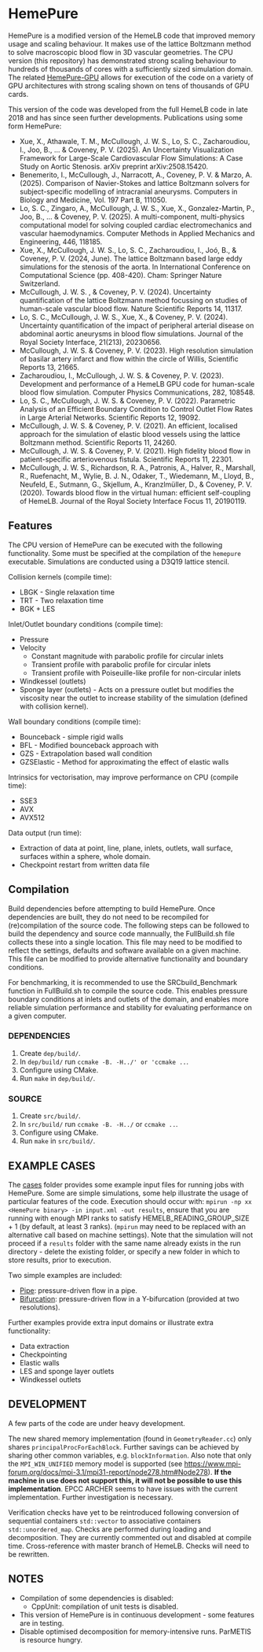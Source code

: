 # HemePure
HemePure is a modified version of the HemeLB code that improved memory usage and scaling behaviour. It makes use of the lattice Boltzmann method to solve macroscopic blood flow in 3D vascular geometries. The CPU version (this repository) has demonstrated strong scaling behaviour to hundreds of thousands of cores with a sufficiently sized simulation domain. The related [HemePure-GPU](https://github.com/UCL-CCS/HemePure-GPU) allows for execution of the code on a variety of GPU architectures with strong scaling shown on tens of thousands of GPU cards.

This version of the code was developed from the full HemeLB code in late 2018 and has since seen further developments. Publications using some form HemePure:
* Xue, X., Athawale, T. M., McCullough, J. W. S., Lo, S. C., Zacharoudiou, I., Joo, B., ... & Coveney, P. V. (2025). An Uncertainty Visualization Framework for Large-Scale Cardiovascular Flow Simulations: A Case Study on Aortic Stenosis. arXiv preprint arXiv:2508.15420.
* Benemerito, I.,  McCullough, J., Narracott, A., Coveney, P. V.  & Marzo, A. (2025). Comparison of Navier-Stokes and lattice Boltzmann solvers for subject-specific modelling of intracranial aneurysms. Computers in Biology and Medicine, Vol. 197 Part B, 111050.
* Lo, S. C., Zingaro, A., McCullough, J. W. S., Xue, X., Gonzalez-Martin, P., Joo, B., ... & Coveney, P. V. (2025). A multi-component, multi-physics computational model for solving coupled cardiac electromechanics and vascular haemodynamics. Computer Methods in Applied Mechanics and Engineering, 446, 118185.
* Xue, X., McCullough, J. W. S., Lo, S. C., Zacharoudiou, I., Joó, B., & Coveney, P. V. (2024, June). The lattice Boltzmann based large eddy simulations for the stenosis of the aorta. In International Conference on Computational Science (pp. 408-420). Cham: Springer Nature Switzerland.
* McCullough, J. W. S. , & Coveney, P. V. (2024). Uncertainty quantification of the lattice Boltzmann method focussing on studies of human-scale vascular blood flow. Nature Scientific Reports 14, 11317.
* Lo, S. C., McCullough, J. W. S., Xue, X., & Coveney, P. V. (2024). Uncertainty quantification of the impact of peripheral arterial disease on abdominal aortic aneurysms in blood flow simulations. Journal of the Royal Society Interface, 21(213), 20230656.
* McCullough, J. W. S. & Coveney, P. V. (2023). High resolution simulation of basilar artery infarct and flow within the circle of Willis, Scientific Reports 13, 21665.
* Zacharoudiou, I., McCullough, J. W. S. & Coveney, P. V. (2023). Development and performance of a HemeLB GPU code for human-scale blood flow simulation. Computer Physics Communications, 282, 108548.
* Lo, S. C., McCullough, J. W. S. & Coveney, P. V. (2022). Parametric Analysis of an Efficient Boundary Condition to Control Outlet Flow Rates in Large Arterial Networks. Scientific Reports 12, 19092.
* McCullough, J. W. S. & Coveney, P. V. (2021). An efficient, localised approach for the simulation of elastic blood vessels using the lattice Boltzmann method. Scientific Reports 11, 24260.
* McCullough, J. W. S. & Coveney, P. V. (2021). High fidelity blood flow in patient-specific arteriovenous fistula. Scientific Reports 11, 22301.
* McCullough, J. W. S., Richardson, R. A., Patronis, A., Halver, R., Marshall, R., Ruefenacht, M., Wylie, B. J. N., Odaker, T., Wiedemann, M., Lloyd, B., Neufeld, E., Sutmann, G., Skjellum, A., Kranzlmüller, D., & Coveney, P. V. (2020). Towards blood flow in the virtual human: efficient self-coupling of HemeLB. Journal of the Royal Society Interface Focus 11, 20190119.

## Features #
The CPU version of HemePure can be executed with the following functionality. Some must be specified at the compilation of the `hemepure` executable. Simulations are conducted using a D3Q19 lattice stencil. 

Collision kernels (compile time):
* LBGK - Single relaxation time
* TRT - Two relaxation time
* BGK + LES

Inlet/Outlet boundary conditions (compile time):
* Pressure
* Velocity
   - Constant magnitude with parabolic profile for circular inlets
   - Transient profile with parabolic profile for circular inlets
   - Transient profile with Poiseuille-like profile for non-circular inlets
* Windkessel (outlets)
* Sponge layer (outlets) - Acts on a pressure outlet but modifies the viscosity near the outlet to increase stability of the simulation (defined with collision kernel).

Wall boundary conditions (compile time):
* Bounceback - simple rigid walls
* BFL - Modified bounceback approach with
* GZS - Extrapolation based wall condition
* GZSElastic - Method for approximating the effect of elastic walls

Intrinsics for vectorisation, may improve performance on CPU (compile time):
* SSE3
* AVX
* AVX512

Data output (run time):
- Extraction of data at point, line, plane, inlets, outlets, wall surface, surfaces within a sphere, whole domain.
- Checkpoint restart from written data file

## Compilation #
Build dependencies before attempting to build HemePure. Once dependencies are built, they do not need to be recompiled for (re)compilation of the source code. The following steps can be followed to build the dependency and source code mannually, the FullBuild.sh file collects these into a single location. This file may need to be modified to reflect the settings, defaults and software available on a given machine. This file can be modified to provide alternative functionality and boundary conditions.

For benchmarking, it is recommended to use the SRCbuild_Benchmark function in FullBuild.sh to compile the source code. This enables pressure boundary conditions at inlets and outlets of the domain, and enables more reliable simulation performance and stability for evaluating performance on a given computer.

### DEPENDENCIES #
1) Create `dep/build/`.
2) In `dep/build/` run `ccmake -B. -H../' or 'ccmake ..`.
3) Configure using CMake.
4) Run `make` in `dep/build/`.

### SOURCE #
1) Create `src/build/`.
2) In `src/build/` run `ccmake -B. -H../` or `ccmake ..`.
3) Configure using CMake.
4) Run `make` in `src/build/`.

## EXAMPLE CASES #
The [cases](cases) folder provides some example input files for running jobs with HemePure. Some are simple simulations, some help illustrate the usage of particular features of the code.
Execution should occur with: `mpirun -np xx <HemePure binary> -in input.xml -out results`, ensure that you are running with enough MPI ranks to satisfy HEMELB_READING_GROUP_SIZE + 1 (by default, at least 3 ranks). (`mpirun` may need to be replaced with an alternative call based on machine settings). Note that the simulation will not proceed if a `results` folder with the same name already exists in the run directory - delete the existing folder, or specify a new folder in which to store results, prior to execution.

Two simple examples are included:
* [Pipe](case/pipe): pressure-driven flow in a pipe.
* [Bifurcation](cases/bifurcation): pressure-driven flow in a Y-bifurcation (provided at two resolutions).

Further examples provide extra input domains or illustrate extra functionality:
* Data extraction
* Checkpointing
* Elastic walls
* LES and sponge layer outlets
* Windkessel outlets
  
## DEVELOPMENT #
A few parts of the code are under heavy development.

<!--
Although the current version of ALL has been fully incorporated, ALL itself is undergoing development. As a result, it is likely that the implementation in `src/geometry/decomposition/BasicDecomposition.cc` (in the function `BasicDecomposition::DecomposeBlock()`) will need to be modified. Once development is complete, ALL should be enabled through cmake. After rotation of the geometry (necessary for ALL decomposition), HemeLB and ALL interact through

`points.push_back(p);`

where

```
#ifdef HEMELB_USE_GMYPLUS
	ALL_Point<double> p(3,block_coords,blockWeights.at(blockNumber));
#else
	ALL_Point<double> p(3,block_coords,1);
#endif
```

This is dependant on block weighting (included in `.gmy+` files). To use `BasicDecomposition::DecomposeBlock()`, uncomment the call in `GeometryReader.cc`. Note, geometry rotation is necessary so that layers of sites and partition boundary surfaces are not parallel. Rotation is performed in `BasicDecomposition::RotateAndAllocate`.
-->

The new shared memory implementation (found in `GeometryReader.cc`) only shares `principalProcForEachBlock`. Further savings can be achieved by sharing other common variables, e.g. `blockInformation`. Also note that only the `MPI_WIN_UNIFIED` memory model is supported (see https://www.mpi-forum.org/docs/mpi-3.1/mpi31-report/node278.htm#Node278). **If the machine in use does not support this, it will not be possible to use this implementation**. EPCC ARCHER seems to have issues with the current implementation. Further investigation is necessary.

Verification checks have yet to be reintroduced following conversion of sequential containers `std::vector` to associative containers `std::unordered_map`. Checks are performed during loading and decomposition. They are currently commented out and disabled at compile time. Cross-reference with master branch of HemeLB. Checks will need to be rewritten.

## NOTES #
- Compilation of some dependencies is disabled:
  - CppUnit: compilation of unit tests is disabled.
- This version of HemePure is in continuous development - some features are in testing.
- Disable optimised decomposition for memory-intensive runs. ParMETIS is resource hungry.
